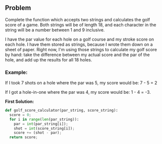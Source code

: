 ## Problem

Complete the function which accepts two strings and calculates the golf score of a game. Both strings will be of length 18, and each character in the string will be a number between 1 and 9 inclusive.

I have the par value for each hole on a golf course and my stroke score on each hole. I have them stored as strings, because I wrote them down on a sheet of paper. Right now, I'm using those strings to calculate my golf score by hand: take the difference between my actual score and the par of the hole, and add up the results for all 18 holes.

### Example:

If I took 7 shots on a hole where the par was 5, my score would be: 7 - 5 = 2

If I got a hole-in-one where the par was 4, my score would be: 1 - 4 = -3.


**First Solution:**
```python
def golf_score_calculator(par_string, score_string):
  score = 0;
  for i in range(len(par_string)):
    par = int(par_string[i]);
    shot = int(score_string[i]);
    score += (shot - par);
  return score;
```
